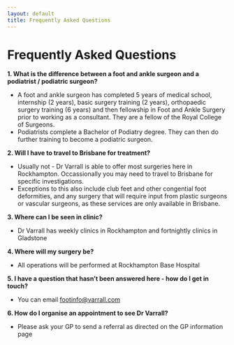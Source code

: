 ```yaml
---
layout: default
title: Frequently Asked Questions
---
```

# Frequently Asked Questions

**1. What is the difference between a foot and ankle surgeon and a podiatrist / podiatric surgeon?**
 - A foot and ankle surgeon has completed 5 years of medical school, internship (2 years), basic surgery training (2 years), orthopaedic surgery training (6 years) and then fellowship in Foot and Ankle Surgery prior to working as a consultant. They are a fellow of the Royal College of Surgeons. 
 - Podiatrists complete a Bachelor of Podiatry degree. They can then do further training to become a podiatric surgeon.
 
**2. Will I have to travel to Brisbane for treatment?**
- Usually not - Dr Varrall is able to offer most surgeries here in Rockhampton. Occassionally you may need to travel to Brisbane for specific investigations. 
 - Exceptions to this also include club feet and other congential foot deformities, and any surgery that will require input from plastic surgeons or vascular surgeons, as these services are only available in Brisbane.
 
**3. Where can I be seen in clinic?**
 - Dr Varrall has weekly clinics in Rockhampton and fortnightly clinics in Gladstone
 
**4. Where will my surgery be?**
 - All operations will be performed at Rockhampton Base Hospital
 
**5. I have a question that hasn’t been answered here - how do I get in touch?**
 - You can email footinfo@varrall.com 
 
**6. How do I organise an appointment to see Dr Varrall?**
 - Please ask your GP to send a referral as directed on the GP information page
